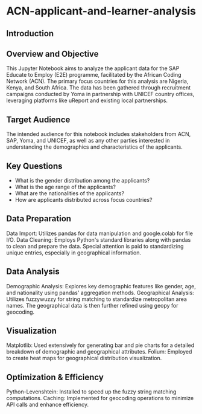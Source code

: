 # ACN-applicant-and-learner-analysis

## Introduction
## Overview and Objective
This Jupyter Notebook aims to analyze the applicant data for the SAP Educate to Employ (E2E) programme, facilitated by the African Coding Network (ACN). The primary focus countries for this analysis are Nigeria, Kenya, and South Africa. The data has been gathered through recruitment campaigns conducted by Yoma in partnership with UNICEF country offices, leveraging platforms like uReport and existing local partnerships.

## Target Audience
The intended audience for this notebook includes stakeholders from ACN, SAP, Yoma, and UNICEF, as well as any other parties interested in understanding the demographics and characteristics of the applicants.

## Key Questions
* What is the gender distribution among the applicants?
* What is the age range of the applicants?
* What are the nationalities of the applicants?
* How are applicants distributed across focus countries?

## Data Preparation
Data Import: Utilizes pandas for data manipulation and google.colab for file I/O. Data Cleaning: Employs Python's standard libraries along with pandas to clean and prepare the data. Special attention is paid to standardizing unique entries, especially in geographical information.

## Data Analysis
Demographic Analysis: Explores key demographic features like gender, age, and nationality using pandas' aggregation methods. Geographical Analysis: Utilizes fuzzywuzzy for string matching to standardize metropolitan area names. The geographical data is then further refined using geopy for geocoding.

## Visualization
Matplotlib: Used extensively for generating bar and pie charts for a detailed breakdown of demographic and geographical attributes. Folium: Employed to create heat maps for geographical distribution visualization.

## Optimization & Efficiency
Python-Levenshtein: Installed to speed up the fuzzy string matching computations. Caching: Implemented for geocoding operations to minimize API calls and enhance efficiency.

